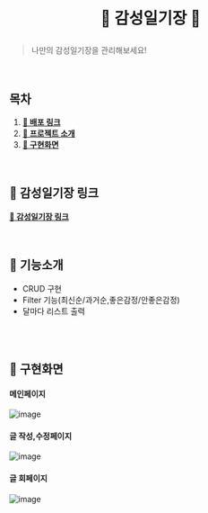 <h1><p align="center">📮 감성일기장 📮<p></h1>

> 나만의 감성일기장을 관리해보세요!

<br />

## 목차

1. [**📕 배포 링크**](#1)
2. [**📗 프로젝트 소개**](#2)
3. [**📘 구현화면**](#3)

<br />

<div id="1"></div>

## 📕 감성일기장 링크

[**🔗 감성일기장 링크**](https://aocl333-react-project.web.app/)

<br />

<div id="2"></div>

## 📗 기능소개

- CRUD 구현
- Filter 기능(최신순/과거순,좋은감정/안좋은감정)
- 달마다 리스트 출력


<br />

<div id="3"></div>

<br>

## 📙 구현화면

#### 메인페이지
![image](https://user-images.githubusercontent.com/56382506/188686208-2fa34ba6-c506-4381-b0e9-f205fd371d9c.png)

#### 글 작성,수정페이지
![image](https://user-images.githubusercontent.com/56382506/188686298-2a4f6e69-e5b3-48f5-a77e-a17eb9194b2d.png)

#### 글 회페이지
![image](https://user-images.githubusercontent.com/56382506/188686162-cd96181d-fd69-469e-b569-4222f86de080.png)

